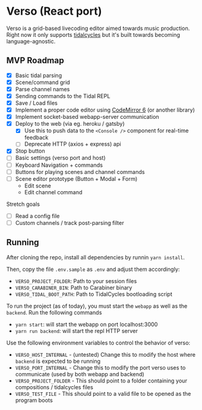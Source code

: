# Verso (React port)

Verso is a grid-based livecoding editor aimed towards music production. Right now it only supports [tidalcycles](https://tidalcycles.org/) but it's built towards becoming language-agnostic.

## MVP Roadmap

- [x] Basic tidal parsing
- [x] Scene/command grid
- [x] Parse channel names
- [x] Sending commands to the Tidal REPL
- [x] Save / Load files
- [x] Implement a proper code editor using [CodeMirror 6](https://codemirror.net/6/) (or another library)
- [x] Implement socket-based webapp-server communication
- [x] Deploy to the web (via eg. heroku / gatsby)
  - [x] Use this to push data to the `<Console />` component for real-time feedback
  - [ ] Deprecate HTTP (axios + express) api
- [x] Stop button
- [ ] Basic settings (verso port and host)
- [ ] Keyboard Navigation + commands
- [ ] Buttons for playing scenes and channel commands
- [ ] Scene editor prototype (Button + Modal + Form)
  - Edit scene
  - Edit channel command

Stretch goals

- [ ] Read a config file
- [ ] Custom channels / track post-parsing filter

## Running

After cloning the repo, install all dependencies by runnin `yarn install`.

Then, copy the file `.env.sample` as `.env` and adjust them accordingly:

- `VERSO_PROJECT_FOLDER`: Path to your session files
- `VERSO_CARABINER_BIN`: Path to Carabiner binary
- `VERSO_TIDAL_BOOT_PATH`: Path to TidalCycles bootloading script

To run the project (as of today), you must start the `webapp` as well as the `backend`. Run the following commands

- `yarn start`: will start the webapp on port localhost:3000
- `yarn run backend`: will start the repl HTTP server

Use the following environment variables to control the behavior of verso:

- `VERSO_HOST_INTERNAL` - (untested) Change this to modify the host where `backend` is expected to be running
- `VERSO_PORT_INTERNAL` - Change this to modify the port verso uses to communicate (used by both webapp and backend)
- `VERSO_PROJECT_FOLDER` - This should point to a folder containing your compositions / tidalcycles files
- `VERSO_TEST_FILE` - This should point to a valid file to be opened as the program boots

